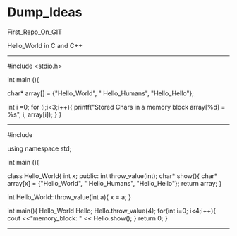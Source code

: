 # Dump_Ideas
First_Repo_On_GIT

Hello_World in C and C++

*********************************************************************
#include <stdio.h>

int main (){

char* array[] = {"Hello_World", " Hello_Humans", "Hello_Hello"};

int i =0;
for (i;i<3;i++){
printf("Stored Chars in a memory block array[%d] = %s", i, array[i]);
 }
}

*********************************************************************

#include <iostream>

using namespace std;

int main (){

class Hello_World{
int x;
public:
int throw_value(int);
char* show(){
char* array[x] = {"Hello_World", " Hello_Humans", "Hello_Hello"};
return array;
}

int Hello_World::throw_value(int a){
x = a;
}

int main(){
Hello_World Hello;
Hello.throw_value(4);
for(int i=0; i<4;i++){
cout <<"memory_block: " << Hello.show();
}
return 0;
}
*********************************************************************
